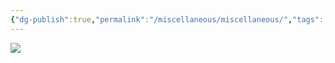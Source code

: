 ```yaml
---
{"dg-publish":true,"permalink":"/miscellaneous/miscellaneous/","tags":["miscellaneous"]}
---
```


![](https://i.imgur.com/deTupZN.png)



